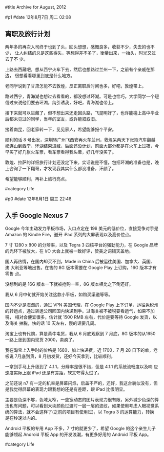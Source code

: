 #title Archive for August, 2012

#p1
#date 12年8月7日 周二 02:08

## 离职及旅行计划

两年多的再次入司终于也到了头，回头想想，感慨良多，收获不少，失去的也不少，
让人纠结的总是这些得失，等想得差不多了，衡量出来，一抬头，时光又过去了不
少。

上路去西藏吧，想从西宁火车下去，然后也想路过兰州一下，之前有个亲戚在那边，
很想看看哪里到底是什么地方。

老同学说到了甘肃怎能不去敦煌，反正离职后时间也多，好吧，敦煌带上。

路过西宁，青海湖也想过去看看的，都没想过环湖。可是也恰巧，大学同学一个短
信过来说他们要去环湖，纯引诱我，好吧，青海湖也带上。

接下来就可以进藏了，但不想出来还走回头路，飞昆明好了，也许能碰上高中毕业
后都未见过的同学，当年的室友，或许能叙叙旧。

接着南昆，回老家转一下，见见家人，希望能够报个平安。

顺利的话 8 号出发，深圳转广州飞西安再火车兰州，敦煌呆两天下张掖汽车翻越
祁连山到西宁，环湖结束进藏，后面还没计划，前面大部分都是在火车上过夜，今
早买了好几张火车票，看车票看得我头晕，好几年没买了。

敦煌、拉萨的详细旅行计划还没定下来，实话说是不懂，包括环湖的准备也是，晚
上咨询了一下翔哥，才发现我其实什么都没准备，汗颜了。

希望能够顺利，再补上旅行亮点。

#category Life

<!-- date: 2012-08-07T02:08:06+0800 -->



#p0
#date 12年8月1日 周三 22:48

## 入手 Google Nexus 7

Google 今年主动发力平板市场，入口点定在 199 美元的低价位，直接竞争对手是
Amazon 的 Kindle Fire，避开 iPad 系列的大屏表现以及高价位点。

7 寸 1280 x 800 的分辨率，以及 Tegra 3 四核平台的强劲能力，在 Google 品牌
的光环下被放大，在 I/O 大会上就被一致好评，赞美之词铺天盖地。

国人再热情，在国内却买不到，Made in China 后被运往美国、加拿大、英国、澳
大利亚等地出售。在售的 8G 版本需要在 Google Play 上订购，16G 版本才有零售
点。

没想到的是 16G 版本一下就被抢购一空，8G 版本相比之下倒还好。

我从 6 月中旬就开始关注这款小平板，如购买渠道等等。

国内不少是海淘的，通过 VPN 美国代理，在 Google Play 上下订单，运往免税州
的转运点，通过转运公司回国内快递到手。过海关被不被税要看运气，如果不加税，
相对会便宜很多，估计就 1500 RMB 左右，代价是要等待 Google 发货，以及海关
抽税，快的话 10 天左右，慢的话要几周。

淘宝上也有代购，算是黄牛屯货，我从 6 月底观察到 7 月底，8G 版本的从1650
一路上涨到国内现货 2000，卖疯了。

我在淘宝上入手时的价格是 1680，加上快递费，近 1700，7 月 28 日下的单，老
板说 7月底到货，8 月初发货，还好今天拿到，比较顺利。

一拿到手马上升级到了 4.1.1，分辨率是很不错，但是 4.1.1 的系统流畅度以及响
应速度实际上跟 iPad 还是有差距，软文夸得太过了。

之前还说 n7 有一定的机率是屏幕闪烁，后盖不严的，还好，我这台貌似没有，但
是我觉得屏幕的表现力跟我想的还是有差距，跟 iPad 比很明显。

主要是色深不够，色域太窄，一些宽动态的图片表现力很有限，另外减少色深的算
法也有问题，可以看到大块颜色过渡时一层一层的波纹，如果使用考虑人眼视觉系
统的算法，就不会这样了(之前的项目有使用过)，以 Tegra 3 的运算能力，转换
是在秒速以内的。

Android 平板的专用 App 不多，7 寸的就更少了，希望 Google 的这个亲生儿子
能够领起 Android 平板 App 的开发浪潮，有更多好用的 Android 平板 App。

#category Life

<!-- date: 2012-08-01T22:48:37+0800 -->



